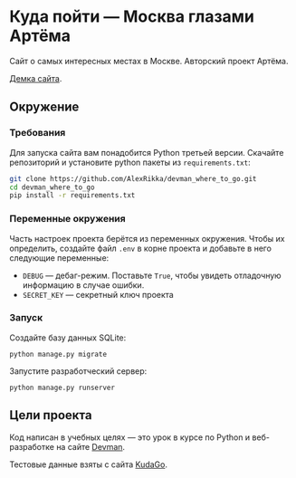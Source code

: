 # Куда пойти — Москва глазами Артёма

Сайт о самых интересных местах в Москве. Авторский проект Артёма.

[Демка сайта](https://devmanorg.github.io/where-to-go-frontend/).

## Окружение

### Требования
Для запуска сайта вам понадобится Python третьей версии. Скачайте репозиторий и установите python пакеты из `requirements.txt`:
```bash
git clone https://github.com/AlexRikka/devman_where_to_go.git
cd devman_where_to_go
pip install -r requirements.txt
```

### Переменные окружения
Часть настроек проекта берётся из переменных окружения. Чтобы их определить, создайте файл `.env` в корне проекта и добавьте в него следующие переменные: 
- `DEBUG` — дебаг-режим. Поставьте `True`, чтобы увидеть отладочную информацию в случае ошибки.
- `SECRET_KEY` — секретный ключ проекта

### Запуск

Создайте базу данных SQLite:
```
python manage.py migrate
```

Запустите разработческий сервер:
```
python manage.py runserver
```


## Цели проекта

Код написан в учебных целях — это урок в курсе по Python и веб-разработке на сайте [Devman](https://dvmn.org).

Тестовые данные взяты с сайта [KudaGo](https://kudago.com).

